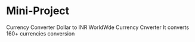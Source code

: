 # Mini-Project
Currency Converter
Dollar to INR 
WorldWde Currency Cnverter
It converts 160+ currencies conversion
